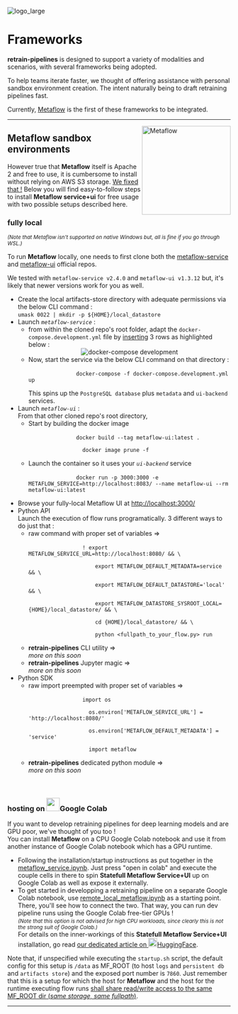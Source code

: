 ![logo_large](https://github.com/user-attachments/assets/1194ae2d-ed68-4f9f-8768-90e2f7edd97d)


# Frameworks
<b>retrain-pipelines</b> is designed to support a variety of modalities and scenarios, with several frameworks being adopted.

To help teams iterate faster, we thought of offering assistance with personal sandbox environment creation. The intent naturally being to draft retraining pipelines fast.

Currently, [Metaflow](https://metaflow.org/) is the first of these frameworks to be integrated.

---

<img src="https://github.com/user-attachments/assets/ecc20501-869d-4159-b5a0-eb0a117520e5" alt="Metaflow" width="200" style="float: right;">

## Metaflow sandbox environments

 However true that <b>Metaflow</b> itself is Apache 2 and free to use, it is cumbersome to install without relying on AWS S3 storage. <u>We fixed that&nbsp;!</u> Below you will find easy-to-follow steps to install <b>Metaflow service+ui</b> for free usage with two possible setups described here.

### fully local<br />
<em><small>(Note that Metaflow isn't supported on native Windows but, all is fine if you go through WSL.)</small></em>

To run <b>Metaflow</b> locally, one needs to first clone both the [metaflow-service](https://github.com/Netflix/metaflow-service)
and [metaflow-ui](https://github.com/Netflix/metaflow-ui) official repos.

We tested with <code>metaflow-service v2.4.0</code> and <code>metaflow-ui v1.3.12</code> but, it's likely that newer versions work for you as well.
<ul>
   <li>
      Create the local artifacts-store directory with adequate permissions via the below CLI command&nbsp;:<br />
      <code>umask 0022 | mkdir -p ${HOME}/local_datastore</code>
   </li>
   <li>
      Launch <em><code>metaflow-service</code></em>&nbsp;:
      <ul>
         <li>
            from within the cloned repo's root folder, adapt the <code>docker-compose.development.yml</code> file by <u>inserting</u> 3 rows as highlighted below&nbsp;:
            <center><img src="https://github.com/user-attachments/assets/9465b1dc-7298-4f9f-8234-8417fa3c3a49" alt="docker-compose development"></center>
         </li>
         <li>
            Now, start the service via the below CLI command on that directory&nbsp;:<br />
            <code>
               docker-compose -f docker-compose.development.yml up
            </code><br />
            This spins up the <code>PostgreSQL database</code> plus <code>metadata</code> and <code>ui-backend</code> services.
         </li>
      </ul>
   </li>

   <li>
      Launch <em><code>metaflow-ui</code></em>&nbsp;:<br />
      From that other cloned repo's root directory,
      <ul>
         <li>
            Start by building the docker image<br />
            <code>
               docker build --tag metaflow-ui:latest .<br />
               &nbsp; docker image prune -f
            </code>
         </li>
         <li>
            Launch the container so it uses your <em><code>ui-backend</code></em> service&nbsp;<br />
            <code>
               docker run -p 3000:3000 -e METAFLOW_SERVICE=http://localhost:8083/ --name metaflow-ui --rm metaflow-ui:latest
            </code>
         </li>
      </ul>
   </li>
   <li>
      Browse your fully-local Metaflow UI at
      <a href="http://localhost:3000/" target="_blank">http://localhost:3000/</a>
   </li>
   <li>
      Python API<br />
      Launch the execution of flow runs programatically. 3 different ways to do just that&nbsp;:
        <ul>
           <li>
              raw command with proper set of variables&nbsp;&rArr;<br />
              <code>
                 ! export METAFLOW_SERVICE_URL=http://localhost:8080/ && \<br />
                 &nbsp; &nbsp; export METAFLOW_DEFAULT_METADATA=service && \<br />
                 &nbsp; &nbsp; export METAFLOW_DEFAULT_DATASTORE='local' && \<br />
                 &nbsp; &nbsp; export METAFLOW_DATASTORE_SYSROOT_LOCAL={HOME}/local_datastore/ && \<br />
                 &nbsp; &nbsp; cd {HOME}/local_datastore/ && \<br />
                 &nbsp; &nbsp; python &lt;fullpath_to_your_flow.py&gt; run
              </code>
           </li>
           <li>
              <b>retrain-pipelines</b> CLI utility&nbsp;&rArr;<br />
              <em>more on this soon</em>
           </li>
           <li>
              <b>retrain-pipelines</b> Jupyter magic&nbsp;&rArr;<br />
              <em>more on this soon</em>
           </li>
        </ul>
   </li>
   <li>
      Python SDK
        <ul>
           <li>
              raw import preempted with proper set of variables&nbsp;&rArr;<br />
              <code>
                 import os<br />
                 &nbsp; os.environ['METAFLOW_SERVICE_URL'] = 'http://localhost:8080/'<br />
                 &nbsp; os.environ['METAFLOW_DEFAULT_METADATA'] = 'service'<br />
                 &nbsp; import metaflow
              </code>
           </li>
           <li>
              <b>retrain-pipelines</b> dedicated python module&nbsp;&rArr;<br />
              <em>more on this soon</em>
           </li>
        </ul>
   </li>
</ul>

<br />

### hosting on <img src="https://github.com/user-attachments/assets/bd56a1bc-9bb7-4699-86fe-e26648d5f62a" width=30 />Google Colab

If you want to develop retraining pipelines for deep learning models and are GPU poor, we've thought of you too&nbsp;!<br />
You can install <b>Metaflow</b> on a CPU Google Colab notebook and use it from another instance of Google Colab notebook which has a GPU runtime.

 - Following the installation/startup instructions as put together in the [metaflow_service.ipynb](./Metaflow/metaflow_service.ipynb). Just press "open in colab" and execute the couple cells in there to spin <b>Statefull Metaflow Service+UI</b> up on Google Colab as well as expose it externally.
 - To get started in developping a retraining pipeline on a separate Google Colab notebook, use [remote_local_metaflow.ipynb](./Metaflow/remote_local_metaflow.ipynb) as a starting point.<br />
There, you'll see how to connect the two. That way, you can run dev pipeline runs using the Google Colab free-tier GPUs !<br />
<em><small>(Note that this option is not advised for high CPU workloads, since clearly this is not the strong suit of Google Colab.)</small></em><br />
For details on the inner-workings of this <b>Statefull Metaflow Service+UI</b> installation, go read <a href="https://huggingface.co/blog/Aurelien-Morgan/stateful-metaflow-on-colab/" target="_blank">our dedicated article on <img src="https://github.com/user-attachments/assets/3ee54f64-0796-4573-9d01-daf26a57c748" width=20/>HuggingFace</a>.

Note that, if unspecified while executing the `startup.sh` script, the default config for this setup is `/data` as MF_ROOT (to host <code>logs</code> and <code>persistent db</code> and <code>artifacts store</code>) and the exposed port number is `7860`. Just remember that this is a setup for which the host for <b>Metaflow</b> and the host for the runtime executing flow runs <u>shall share read/write access to the same MF_ROOT dir (<em>same storage, same fullpath</em>)</u>.

---


